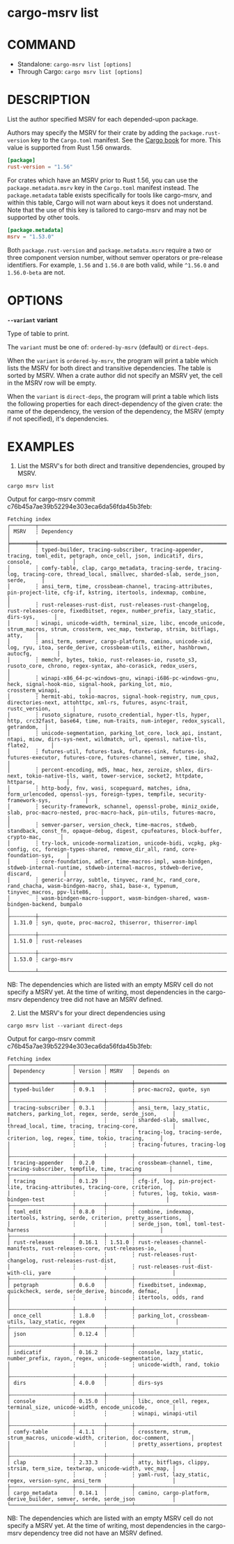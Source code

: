 # cargo-msrv list

# COMMAND

* Standalone: `cargo-msrv list [options]`
* Through Cargo: `cargo msrv list [options]`

# DESCRIPTION

List the author specified MSRV for each depended-upon package.

Authors may specify the MSRV for their crate by adding the `package.rust-version` key to the `Cargo.toml` manifest.
See the [Cargo book](https://doc.rust-lang.org/cargo/reference/manifest.html#the-rust-version-field) for more. This value
is supported from Rust 1.56 onwards. 

```toml
[package]
rust-version = "1.56"
```

For crates which have an MSRV prior to Rust 1.56, you can use the `package.metadata.msrv` key in the `Cargo.toml` manifest
instead. The `package.metadata` table exists specifically for tools like cargo-msrv, and within this table, 
Cargo will not warn about keys it does not understand. Note that the use of this key is tailored to cargo-msrv and may
not be supported by other tools.

```toml
[package.metadata]
msrv = "1.53.0"
```

Both `package.rust-version` and `package.metadata.msrv` require a two or three component version number, without semver operators
or pre-release identifiers. For example, `1.56` and `1.56.0` are both valid, while `^1.56.0` and `1.56.0-beta` are not.

# OPTIONS

**`--variant` variant**

Type of table to print.

The `variant` must be one of: `ordered-by-msrv` (default) or `direct-deps`.

When the `variant` is `ordered-by-msrv`, the program will print a table which lists the MSRV for both
direct and transitive dependencies. The table is sorted by MSRV. When a crate author did not specify an MSRV yet, the
cell in the MSRV row will be empty.

When the `variant` is `direct-deps`, the program will print a table which lists the following properties for each
direct-dependency of the given crate: the name of the dependency, the version of the dependency, the MSRV (empty if not
specified), it's dependencies.


# EXAMPLES

1. List the MSRV's for both direct and transitive dependencies, grouped by MSRV.

```shell
cargo msrv list
```

Output for cargo-msrv commit c76b45a7ae39b52294e303eca6da56fda45b3feb:

```text
Fetching index
┌────────┬───────────────────────────────────────────────────────────────────────────────────────────────────────────────────────────────────────────┐
│ MSRV   ┆ Dependency                                                                                                                                │
╞════════╪═══════════════════════════════════════════════════════════════════════════════════════════════════════════════════════════════════════════╡
│        ┆ typed-builder, tracing-subscriber, tracing-appender, tracing, toml_edit, petgraph, once_cell, json, indicatif, dirs, console,             │
│        ┆ comfy-table, clap, cargo_metadata, tracing-serde, tracing-log, tracing-core, thread_local, smallvec, sharded-slab, serde_json, serde,     │
│        ┆ ansi_term, time, crossbeam-channel, tracing-attributes, pin-project-lite, cfg-if, kstring, itertools, indexmap, combine,                  │
│        ┆ rust-releases-rust-dist, rust-releases-rust-changelog, rust-releases-core, fixedbitset, regex, number_prefix, lazy_static, dirs-sys,      │
│        ┆ winapi, unicode-width, terminal_size, libc, encode_unicode, strum_macros, strum, crossterm, vec_map, textwrap, strsim, bitflags, atty,    │
│        ┆ ansi_term, semver, cargo-platform, camino, unicode-xid, log, ryu, itoa, serde_derive, crossbeam-utils, either, hashbrown, autocfg,        │
│        ┆ memchr, bytes, tokio, rust-releases-io, rusoto_s3, rusoto_core, chrono, regex-syntax, aho-corasick, redox_users,                          │
│        ┆ winapi-x86_64-pc-windows-gnu, winapi-i686-pc-windows-gnu, heck, signal-hook-mio, signal-hook, parking_lot, mio, crossterm_winapi,         │
│        ┆ hermit-abi, tokio-macros, signal-hook-registry, num_cpus, directories-next, attohttpc, xml-rs, futures, async-trait, rustc_version,       │
│        ┆ rusoto_signature, rusoto_credential, hyper-tls, hyper, http, crc32fast, base64, time, num-traits, num-integer, redox_syscall, getrandom,  │
│        ┆ unicode-segmentation, parking_lot_core, lock_api, instant, ntapi, miow, dirs-sys-next, wildmatch, url, openssl, native-tls, flate2,       │
│        ┆ futures-util, futures-task, futures-sink, futures-io, futures-executor, futures-core, futures-channel, semver, time, sha2,                │
│        ┆ percent-encoding, md5, hmac, hex, zeroize, shlex, dirs-next, tokio-native-tls, want, tower-service, socket2, httpdate, httparse,          │
│        ┆ http-body, fnv, wasi, scopeguard, matches, idna, form_urlencoded, openssl-sys, foreign-types, tempfile, security-framework-sys,           │
│        ┆ security-framework, schannel, openssl-probe, miniz_oxide, slab, proc-macro-nested, proc-macro-hack, pin-utils, futures-macro,             │
│        ┆ semver-parser, version_check, time-macros, stdweb, standback, const_fn, opaque-debug, digest, cpufeatures, block-buffer, crypto-mac,      │
│        ┆ try-lock, unicode-normalization, unicode-bidi, vcpkg, pkg-config, cc, foreign-types-shared, remove_dir_all, rand, core-foundation-sys,    │
│        ┆ core-foundation, adler, time-macros-impl, wasm-bindgen, stdweb-internal-runtime, stdweb-internal-macros, stdweb-derive, discard,          │
│        ┆ generic-array, subtle, tinyvec, rand_hc, rand_core, rand_chacha, wasm-bindgen-macro, sha1, base-x, typenum, tinyvec_macros, ppv-lite86,   │
│        ┆ wasm-bindgen-macro-support, wasm-bindgen-shared, wasm-bindgen-backend, bumpalo                                                            │
├╌╌╌╌╌╌╌╌┼╌╌╌╌╌╌╌╌╌╌╌╌╌╌╌╌╌╌╌╌╌╌╌╌╌╌╌╌╌╌╌╌╌╌╌╌╌╌╌╌╌╌╌╌╌╌╌╌╌╌╌╌╌╌╌╌╌╌╌╌╌╌╌╌╌╌╌╌╌╌╌╌╌╌╌╌╌╌╌╌╌╌╌╌╌╌╌╌╌╌╌╌╌╌╌╌╌╌╌╌╌╌╌╌╌╌╌╌╌╌╌╌╌╌╌╌╌╌╌╌╌╌╌╌╌╌╌╌╌╌╌╌╌╌╌╌╌╌╌┤
│ 1.31.0 ┆ syn, quote, proc-macro2, thiserror, thiserror-impl                                                                                        │
├╌╌╌╌╌╌╌╌┼╌╌╌╌╌╌╌╌╌╌╌╌╌╌╌╌╌╌╌╌╌╌╌╌╌╌╌╌╌╌╌╌╌╌╌╌╌╌╌╌╌╌╌╌╌╌╌╌╌╌╌╌╌╌╌╌╌╌╌╌╌╌╌╌╌╌╌╌╌╌╌╌╌╌╌╌╌╌╌╌╌╌╌╌╌╌╌╌╌╌╌╌╌╌╌╌╌╌╌╌╌╌╌╌╌╌╌╌╌╌╌╌╌╌╌╌╌╌╌╌╌╌╌╌╌╌╌╌╌╌╌╌╌╌╌╌╌╌╌┤
│ 1.51.0 ┆ rust-releases                                                                                                                             │
├╌╌╌╌╌╌╌╌┼╌╌╌╌╌╌╌╌╌╌╌╌╌╌╌╌╌╌╌╌╌╌╌╌╌╌╌╌╌╌╌╌╌╌╌╌╌╌╌╌╌╌╌╌╌╌╌╌╌╌╌╌╌╌╌╌╌╌╌╌╌╌╌╌╌╌╌╌╌╌╌╌╌╌╌╌╌╌╌╌╌╌╌╌╌╌╌╌╌╌╌╌╌╌╌╌╌╌╌╌╌╌╌╌╌╌╌╌╌╌╌╌╌╌╌╌╌╌╌╌╌╌╌╌╌╌╌╌╌╌╌╌╌╌╌╌╌╌╌┤
│ 1.53.0 ┆ cargo-msrv                                                                                                                                │
└────────┴───────────────────────────────────────────────────────────────────────────────────────────────────────────────────────────────────────────┘

```

NB: The dependencies which are listed with an empty MSRV cell do not specify a MSRV yet. At the time of writing, most
dependencies in the cargo-msrv dependency tree did not have an MSRV defined.


2. List the MSRV's for your direct dependencies using 

```shell
cargo msrv list --variant direct-deps
```

Output for cargo-msrv commit c76b45a7ae39b52294e303eca6da56fda45b3feb:

```text
Fetching index
┌────────────────────┬─────────┬────────┬──────────────────────────────────────────────────────────────────────────────┐
│ Dependency         ┆ Version ┆ MSRV   ┆ Depends on                                                                   │
╞════════════════════╪═════════╪════════╪══════════════════════════════════════════════════════════════════════════════╡
│ typed-builder      ┆ 0.9.1   ┆        ┆ proc-macro2, quote, syn                                                      │
├╌╌╌╌╌╌╌╌╌╌╌╌╌╌╌╌╌╌╌╌┼╌╌╌╌╌╌╌╌╌┼╌╌╌╌╌╌╌╌┼╌╌╌╌╌╌╌╌╌╌╌╌╌╌╌╌╌╌╌╌╌╌╌╌╌╌╌╌╌╌╌╌╌╌╌╌╌╌╌╌╌╌╌╌╌╌╌╌╌╌╌╌╌╌╌╌╌╌╌╌╌╌╌╌╌╌╌╌╌╌╌╌╌╌╌╌╌╌┤
│ tracing-subscriber ┆ 0.3.1   ┆        ┆ ansi_term, lazy_static, matchers, parking_lot, regex, serde, serde_json,     │
│                    ┆         ┆        ┆ sharded-slab, smallvec, thread_local, time, tracing, tracing-core,           │
│                    ┆         ┆        ┆ tracing-log, tracing-serde, criterion, log, regex, time, tokio, tracing,     │
│                    ┆         ┆        ┆ tracing-futures, tracing-log                                                 │
├╌╌╌╌╌╌╌╌╌╌╌╌╌╌╌╌╌╌╌╌┼╌╌╌╌╌╌╌╌╌┼╌╌╌╌╌╌╌╌┼╌╌╌╌╌╌╌╌╌╌╌╌╌╌╌╌╌╌╌╌╌╌╌╌╌╌╌╌╌╌╌╌╌╌╌╌╌╌╌╌╌╌╌╌╌╌╌╌╌╌╌╌╌╌╌╌╌╌╌╌╌╌╌╌╌╌╌╌╌╌╌╌╌╌╌╌╌╌┤
│ tracing-appender   ┆ 0.2.0   ┆        ┆ crossbeam-channel, time, tracing-subscriber, tempfile, time, tracing         │
├╌╌╌╌╌╌╌╌╌╌╌╌╌╌╌╌╌╌╌╌┼╌╌╌╌╌╌╌╌╌┼╌╌╌╌╌╌╌╌┼╌╌╌╌╌╌╌╌╌╌╌╌╌╌╌╌╌╌╌╌╌╌╌╌╌╌╌╌╌╌╌╌╌╌╌╌╌╌╌╌╌╌╌╌╌╌╌╌╌╌╌╌╌╌╌╌╌╌╌╌╌╌╌╌╌╌╌╌╌╌╌╌╌╌╌╌╌╌┤
│ tracing            ┆ 0.1.29  ┆        ┆ cfg-if, log, pin-project-lite, tracing-attributes, tracing-core, criterion,  │
│                    ┆         ┆        ┆ futures, log, tokio, wasm-bindgen-test                                       │
├╌╌╌╌╌╌╌╌╌╌╌╌╌╌╌╌╌╌╌╌┼╌╌╌╌╌╌╌╌╌┼╌╌╌╌╌╌╌╌┼╌╌╌╌╌╌╌╌╌╌╌╌╌╌╌╌╌╌╌╌╌╌╌╌╌╌╌╌╌╌╌╌╌╌╌╌╌╌╌╌╌╌╌╌╌╌╌╌╌╌╌╌╌╌╌╌╌╌╌╌╌╌╌╌╌╌╌╌╌╌╌╌╌╌╌╌╌╌┤
│ toml_edit          ┆ 0.8.0   ┆        ┆ combine, indexmap, itertools, kstring, serde, criterion, pretty_assertions,  │
│                    ┆         ┆        ┆ serde_json, toml, toml-test-harness                                          │
├╌╌╌╌╌╌╌╌╌╌╌╌╌╌╌╌╌╌╌╌┼╌╌╌╌╌╌╌╌╌┼╌╌╌╌╌╌╌╌┼╌╌╌╌╌╌╌╌╌╌╌╌╌╌╌╌╌╌╌╌╌╌╌╌╌╌╌╌╌╌╌╌╌╌╌╌╌╌╌╌╌╌╌╌╌╌╌╌╌╌╌╌╌╌╌╌╌╌╌╌╌╌╌╌╌╌╌╌╌╌╌╌╌╌╌╌╌╌┤
│ rust-releases      ┆ 0.16.1  ┆ 1.51.0 ┆ rust-releases-channel-manifests, rust-releases-core, rust-releases-io,       │
│                    ┆         ┆        ┆ rust-releases-rust-changelog, rust-releases-rust-dist,                       │
│                    ┆         ┆        ┆ rust-releases-rust-dist-with-cli, yare                                       │
├╌╌╌╌╌╌╌╌╌╌╌╌╌╌╌╌╌╌╌╌┼╌╌╌╌╌╌╌╌╌┼╌╌╌╌╌╌╌╌┼╌╌╌╌╌╌╌╌╌╌╌╌╌╌╌╌╌╌╌╌╌╌╌╌╌╌╌╌╌╌╌╌╌╌╌╌╌╌╌╌╌╌╌╌╌╌╌╌╌╌╌╌╌╌╌╌╌╌╌╌╌╌╌╌╌╌╌╌╌╌╌╌╌╌╌╌╌╌┤
│ petgraph           ┆ 0.6.0   ┆        ┆ fixedbitset, indexmap, quickcheck, serde, serde_derive, bincode, defmac,     │
│                    ┆         ┆        ┆ itertools, odds, rand                                                        │
├╌╌╌╌╌╌╌╌╌╌╌╌╌╌╌╌╌╌╌╌┼╌╌╌╌╌╌╌╌╌┼╌╌╌╌╌╌╌╌┼╌╌╌╌╌╌╌╌╌╌╌╌╌╌╌╌╌╌╌╌╌╌╌╌╌╌╌╌╌╌╌╌╌╌╌╌╌╌╌╌╌╌╌╌╌╌╌╌╌╌╌╌╌╌╌╌╌╌╌╌╌╌╌╌╌╌╌╌╌╌╌╌╌╌╌╌╌╌┤
│ once_cell          ┆ 1.8.0   ┆        ┆ parking_lot, crossbeam-utils, lazy_static, regex                             │
├╌╌╌╌╌╌╌╌╌╌╌╌╌╌╌╌╌╌╌╌┼╌╌╌╌╌╌╌╌╌┼╌╌╌╌╌╌╌╌┼╌╌╌╌╌╌╌╌╌╌╌╌╌╌╌╌╌╌╌╌╌╌╌╌╌╌╌╌╌╌╌╌╌╌╌╌╌╌╌╌╌╌╌╌╌╌╌╌╌╌╌╌╌╌╌╌╌╌╌╌╌╌╌╌╌╌╌╌╌╌╌╌╌╌╌╌╌╌┤
│ json               ┆ 0.12.4  ┆        ┆                                                                              │
├╌╌╌╌╌╌╌╌╌╌╌╌╌╌╌╌╌╌╌╌┼╌╌╌╌╌╌╌╌╌┼╌╌╌╌╌╌╌╌┼╌╌╌╌╌╌╌╌╌╌╌╌╌╌╌╌╌╌╌╌╌╌╌╌╌╌╌╌╌╌╌╌╌╌╌╌╌╌╌╌╌╌╌╌╌╌╌╌╌╌╌╌╌╌╌╌╌╌╌╌╌╌╌╌╌╌╌╌╌╌╌╌╌╌╌╌╌╌┤
│ indicatif          ┆ 0.16.2  ┆        ┆ console, lazy_static, number_prefix, rayon, regex, unicode-segmentation,     │
│                    ┆         ┆        ┆ unicode-width, rand, tokio                                                   │
├╌╌╌╌╌╌╌╌╌╌╌╌╌╌╌╌╌╌╌╌┼╌╌╌╌╌╌╌╌╌┼╌╌╌╌╌╌╌╌┼╌╌╌╌╌╌╌╌╌╌╌╌╌╌╌╌╌╌╌╌╌╌╌╌╌╌╌╌╌╌╌╌╌╌╌╌╌╌╌╌╌╌╌╌╌╌╌╌╌╌╌╌╌╌╌╌╌╌╌╌╌╌╌╌╌╌╌╌╌╌╌╌╌╌╌╌╌╌┤
│ dirs               ┆ 4.0.0   ┆        ┆ dirs-sys                                                                     │
├╌╌╌╌╌╌╌╌╌╌╌╌╌╌╌╌╌╌╌╌┼╌╌╌╌╌╌╌╌╌┼╌╌╌╌╌╌╌╌┼╌╌╌╌╌╌╌╌╌╌╌╌╌╌╌╌╌╌╌╌╌╌╌╌╌╌╌╌╌╌╌╌╌╌╌╌╌╌╌╌╌╌╌╌╌╌╌╌╌╌╌╌╌╌╌╌╌╌╌╌╌╌╌╌╌╌╌╌╌╌╌╌╌╌╌╌╌╌┤
│ console            ┆ 0.15.0  ┆        ┆ libc, once_cell, regex, terminal_size, unicode-width, encode_unicode,        │
│                    ┆         ┆        ┆ winapi, winapi-util                                                          │
├╌╌╌╌╌╌╌╌╌╌╌╌╌╌╌╌╌╌╌╌┼╌╌╌╌╌╌╌╌╌┼╌╌╌╌╌╌╌╌┼╌╌╌╌╌╌╌╌╌╌╌╌╌╌╌╌╌╌╌╌╌╌╌╌╌╌╌╌╌╌╌╌╌╌╌╌╌╌╌╌╌╌╌╌╌╌╌╌╌╌╌╌╌╌╌╌╌╌╌╌╌╌╌╌╌╌╌╌╌╌╌╌╌╌╌╌╌╌┤
│ comfy-table        ┆ 4.1.1   ┆        ┆ crossterm, strum, strum_macros, unicode-width, criterion, doc-comment,       │
│                    ┆         ┆        ┆ pretty_assertions, proptest                                                  │
├╌╌╌╌╌╌╌╌╌╌╌╌╌╌╌╌╌╌╌╌┼╌╌╌╌╌╌╌╌╌┼╌╌╌╌╌╌╌╌┼╌╌╌╌╌╌╌╌╌╌╌╌╌╌╌╌╌╌╌╌╌╌╌╌╌╌╌╌╌╌╌╌╌╌╌╌╌╌╌╌╌╌╌╌╌╌╌╌╌╌╌╌╌╌╌╌╌╌╌╌╌╌╌╌╌╌╌╌╌╌╌╌╌╌╌╌╌╌┤
│ clap               ┆ 2.33.3  ┆        ┆ atty, bitflags, clippy, strsim, term_size, textwrap, unicode-width, vec_map, │
│                    ┆         ┆        ┆ yaml-rust, lazy_static, regex, version-sync, ansi_term                       │
├╌╌╌╌╌╌╌╌╌╌╌╌╌╌╌╌╌╌╌╌┼╌╌╌╌╌╌╌╌╌┼╌╌╌╌╌╌╌╌┼╌╌╌╌╌╌╌╌╌╌╌╌╌╌╌╌╌╌╌╌╌╌╌╌╌╌╌╌╌╌╌╌╌╌╌╌╌╌╌╌╌╌╌╌╌╌╌╌╌╌╌╌╌╌╌╌╌╌╌╌╌╌╌╌╌╌╌╌╌╌╌╌╌╌╌╌╌╌┤
│ cargo_metadata     ┆ 0.14.1  ┆        ┆ camino, cargo-platform, derive_builder, semver, serde, serde_json            │
└────────────────────┴─────────┴────────┴──────────────────────────────────────────────────────────────────────────────┘
```

NB: The dependencies which are listed with an empty MSRV cell do not specify a MSRV yet. At the time of writing, most
dependencies in the cargo-msrv dependency tree did not have an MSRV defined.

